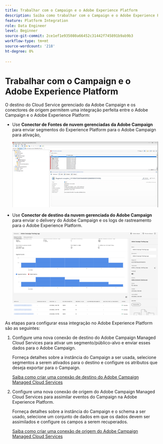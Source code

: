 ```yaml
---
title: Trabalhar com o Campaign e o Adobe Experience Platform
description: Saiba como trabalhar com o Campaign e o Adobe Experience Platform
feature: Platform Integration
role: Data Engineer
level: Beginner
source-git-commit: 2ce1ef1e935080a66452c31442f745891b9ab9b3
workflow-type: tm+mt
source-wordcount: '218'
ht-degree: 0%

---
```


# Trabalhar com o Campaign e o Adobe Experience Platform

O destino do Cloud Service gerenciado da Adobe Campaign e os conectores de origem permitem uma integração perfeita entre o Adobe Campaign e o Adobe Experience Platform:

* Use **Conector de Fontes de nuvem gerenciadas da Adobe Campaign** para enviar segmentos do Experience Platform para o Adobe Campaign para ativação,

   ![](assets/aep-destination.png)

* Use **Conector de destino da nuvem gerenciada do Adobe Campaign** para enviar o delivery do Adobe Campaign e os logs de rastreamento para o Adobe Experience Platform.

   ![](assets/aep-logs.png)

As etapas para configurar essa integração no Adobe Experience Platform são as seguintes:

1. Configure uma nova conexão de destino do Adobe Campaign Managed Cloud Services para ativar um segmento/público-alvo e enviar esses dados para o Adobe Campaign.

   Forneça detalhes sobre a instância do Campaign a ser usada, selecione segmentos a serem ativados para o destino e configure os atributos que deseja exportar para o Campaign.

   [Saiba como criar uma conexão de destino do Adobe Campaign Managed Cloud Services](https://www.adobe.com/go/destinations-adobe-campaign-managed-cloud-services-en)

1. Configure uma nova conexão de origem do Adobe Campaign Managed Cloud Services para assimilar eventos do Campaign na Adobe Experience Platform.

   Forneça detalhes sobre a instância do Campaign e o schema a ser usado, selecione um conjunto de dados em que os dados devem ser assimilados e configure os campos a serem recuperados.

   [Saiba como criar uma conexão de origem do Adobe Campaign Managed Cloud Services](https://www.adobe.com/go/sources-campaign-ui-en)
